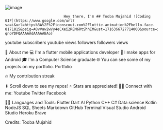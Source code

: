 
![image](https://github.com/ToobaMujahid/ToobaMujahid/assets/170396943/9b4cf4f9-e7c8-40e5-8d29-94ccdec3d459)


                               Hey there, I'm ## Tooba Mujahid ![Coding GIF](https://www.google.com/url?sa=i&url=https%3A%2F%2Ficonscout.com%2Flottie-animation%2Fhello-face-8171815&psig=AOvVaw2wVy4eCXei2REM6RtShhIM&ust=1716366727714000&source=images&cd=vfe&opi=89978449&ved=0CA8QjRxqFwoTCKjRx7-qnoYDFQAAAAAdAAAAABAo)
 
youtube subscribers youtube views followers followers views

📖 About me
💻 I'm a flutter mobile applications developer
📱 I make apps for Android 
🎓 I'm a Computer Science graduate
🌐 You can see some of my projects on my portfolio.
Portfolio

🔥 My contribution streak


⬇ Scroll down to see my repos! ⭐ Stars are appreciated!
🙋‍♂️ Connect with me:
Youtube Twitter Facebook

👨‍💻 Languages and Tools:
Flutter	Dart	AI Python
C++	C#	Data science	Kotlin	
NodeJS	SQL	Sheets	Markdown	GitHub
Terminal	Visual Studio	Android Studio	Heroku	Brave

Credits: Tooba Mujahid

